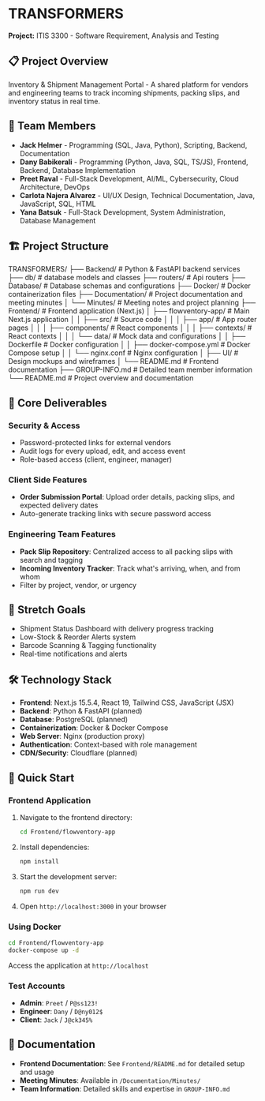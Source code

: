 # TRANSFORMERS

**Project:** ITIS 3300 - Software Requirement, Analysis and Testing

## 📋 Project Overview

Inventory & Shipment Management Portal - A shared platform for vendors and engineering teams to track incoming shipments, packing slips, and inventory status in real time.

## 👥 Team Members

- **Jack Helmer** - Programming (SQL, Java, Python), Scripting, Backend, Documentation
- **Dany Babikerali** - Programming (Python, Java, SQL, TS/JS), Frontend, Backend, Database Implementation
- **Preet Raval** - Full-Stack Development, AI/ML, Cybersecurity, Cloud Architecture, DevOps
- **Carlota Najera Alvarez** - UI/UX Design, Technical Documentation, Java, JavaScript, SQL, HTML
- **Yana Batsuk** - Full-Stack Development, System Administration, Database Management

## 🏗️ Project Structure

TRANSFORMERS/
├── Backend/           # Python & FastAPI backend services
   ├── db/             # database models and classes
   ├── routers/        # Api routers
├── Database/          # Database schemas and configurations
├── Docker/            # Docker containerization files
├── Documentation/     # Project documentation and meeting minutes
│   └── Minutes/       # Meeting notes and project planning
├── Frontend/          # Frontend application (Next.js)
│   ├── flowventory-app/  # Main Next.js application
│   │   ├── src/         # Source code
│   │   │   ├── app/     # App router pages
│   │   │   ├── components/  # React components
│   │   │   ├── contexts/    # React contexts
│   │   │   └── data/        # Mock data and configurations
│   │   ├── Dockerfile       # Docker configuration
│   │   ├── docker-compose.yml  # Docker Compose setup
│   │   └── nginx.conf       # Nginx configuration
│   ├── UI/            # Design mockups and wireframes
│   └── README.md      # Frontend documentation
├── GROUP-INFO.md      # Detailed team member information
└── README.md         # Project overview and documentation

## 🎯 Core Deliverables

### Security & Access

- Password-protected links for external vendors
- Audit logs for every upload, edit, and access event
- Role-based access (client, engineer, manager)

### Client Side Features

- **Order Submission Portal**: Upload order details, packing slips, and expected delivery dates
- Auto-generate tracking links with secure password access

### Engineering Team Features

- **Pack Slip Repository**: Centralized access to all packing slips with search and tagging
- **Incoming Inventory Tracker**: Track what's arriving, when, and from whom
- Filter by project, vendor, or urgency

## 🚀 Stretch Goals

- Shipment Status Dashboard with delivery progress tracking
- Low-Stock & Reorder Alerts system
- Barcode Scanning & Tagging functionality
- Real-time notifications and alerts

## 🛠️ Technology Stack

- **Frontend**: Next.js 15.5.4, React 19, Tailwind CSS, JavaScript (JSX)
- **Backend**: Python & FastAPI (planned)
- **Database**: PostgreSQL (planned)
- **Containerization**: Docker & Docker Compose
- **Web Server**: Nginx (production proxy)
- **Authentication**: Context-based with role management
- **CDN/Security**: Cloudflare (planned)

## 🚀 Quick Start

### Frontend Application

1. Navigate to the frontend directory:
   ```bash
   cd Frontend/flowventory-app
   ```

2. Install dependencies:
   ```bash
   npm install
   ```

3. Start the development server:
   ```bash
   npm run dev
   ```

4. Open `http://localhost:3000` in your browser

### Using Docker

```bash
cd Frontend/flowventory-app
docker-compose up -d
```

Access the application at `http://localhost`

### Test Accounts

- **Admin**: `Preet` / `P@ss123!`
- **Engineer**: `Dany` / `D@ny012$`
- **Client**: `Jack` / `J@ck345%`

## 📄 Documentation

- **Frontend Documentation**: See `Frontend/README.md` for detailed setup and usage
- **Meeting Minutes**: Available in `/Documentation/Minutes/`
- **Team Information**: Detailed skills and expertise in `GROUP-INFO.md`
